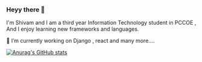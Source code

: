 ### Heyy there 👋
I'm Shivam and I am a third year Information Technology student in PCCOE , And I enjoy learning new frameworks and languages.

🔭 I’m currently working on Django , react and many more....

[![Anurag's GitHub stats](https://github-readme-stats.vercel.app/api?username=shivamdesale13)](https://github.com/anuraghazra/github-readme-stats)
































<!--
**shivamdesale13/shivamdesale13** is a ✨ _special_ ✨ repository because its `README.md` (this file) appears on your GitHub profile.

Here are some ideas to get you started:

- 🔭 I’m currently working on ...
- 🌱 I’m currently learning ...
- 👯 I’m looking to collaborate on ...
- 🤔 I’m looking for help with ...
- 💬 Ask me about ...
- 📫 How to reach me: ...
- 😄 Pronouns: ...
- ⚡ Fun fact: ...
-->
